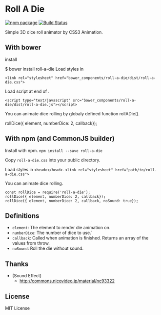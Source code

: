 # Roll A Die
[![npm package](https://img.shields.io/npm/v/roll-a-die.svg?style=flat-square)](https://www.npmjs.org/package/roll-a-die)  [![Build Status](https://img.shields.io/travis/chukwumaijem/roll-a-die.svg?style=flat-square)](https://travis-ci.com/chukwumaijem/roll-a-die)

Simple 3D dice roll animator by CSS3 Animation.
## With bower
install

$ bower install roll-a-die
Load styles in <head></head>
```
<link rel="stylesheet" href="bower_components/roll-a-die/dist/roll-a-die.css">
```
Load script at end of <body></body>.
```
<script type="text/javascript" src="bower_components/roll-a-die/dist/roll-a-die.js"></script>
```

You can animate dice rolling by globaly defined function rollADie().

rollDice({ element, numberDice: 2, callback});

## With npm (and CommonJS builder)
Install with npm.
```npm install --save roll-a-die```

Copy `roll-a-die.css` into your public directory.

Load styles in `<head></head>`.
```<link rel="stylesheet" href="path/to/roll-a-die.css">```

You can animate dice rolling.
```
const rollDice = require('roll-a-die');
rollDice({ element, numberDice: 2, callback});
rollDice({ element, numberDice: 2, callback, noSound: true});
```

## Definitions

* `element`: The element to render die animation on.
* `numberDice`: The number of dice to use.`
* `callback`: Called when animation is finished. Returns an array of the values from throw.
* `noSound`: Roll the die without sound.

## Thanks
* (Sound Effect)
   * http://commons.nicovideo.jp/material/nc93322

## License
MIT License